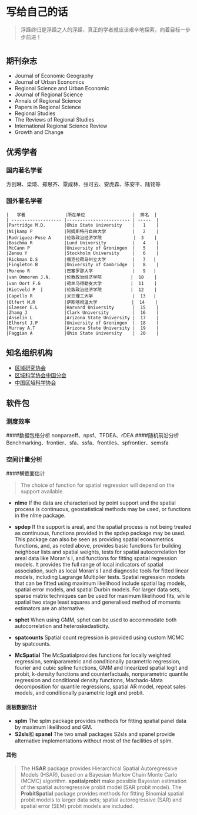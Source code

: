 # 写给自己的话
> 浮躁终归是浮躁之人的浮躁，真正的学者就应该艰辛地探索，向着目标一步步前进！

# 

## 期刊杂志

- Journal of Economic Geography
- Journal of Urban Economics
- Regional Science and Urban Economic
- Journal of Regional Science
- Annals of Regional Science
- Papers in Regional Science
- Regional Studies
- The Reviews of Regional Studies
- International Regional Science Review
- Growth and Change

## 优秀学者

### 国内著名学者
   方创琳、梁琦、郑思齐、覃成林、张可云、安虎森、陈安平、陆铭等

### 国外著名学者
    
   
    |   学者               |所在单位                  |  排名  |
    | ------------------- |------------------------ | -----  |
    |Partridge M.D.       |Ohio State University    |   1    |
    |Nijkamp P            |阿姆斯特丹自由大学          |   2    |
    |Rodriguez-Pose A     |伦敦政治经济学院            |  3    |
    |Boschma R            |Lund University          |   4    |
    |McCann P             |University of Groningen  |   5    |
    |Zenou Y              |Stockholm University     |   6    |
    |Rickman D.S          |俄克拉荷马州立大学          |   7   |
    |Fingleton B          |University of Cambridge  |   8    |
    |Moreno R             |巴塞罗那大学               |   9   |
    |van Ommeren J.N.     |伦敦政治经济学院           |  10    |
    |van Oort F.G         |荷兰乌得勒支大学           |  11    |
    |Rietveld P  |        |伦敦政治经济学院           |  12    |
    |Capello R            |米兰理工大学               |  13   |
    |Olfert M.R           |萨斯喀彻温大学             |  14    |
    |Glaeser E.L          |Harvard University       |  15    |
    |Zhang J              |Clark University         |  16    |
    |Anselin L            |Arizona State University |  17    |
    |Elhorst J.P          |University of Groningen  |  18    |
    |Murray A.T           |Arizona State University |  19    |
    |Faggian A            |Ohio State University    |  20    |

## 知名组织机构
 - [区域研究协会](http://www.regionalstudies.org)
 - [区域科学协会中国分会](http://www.rsachina.org/zzjg/ry/130.html)
 - [中国区域科学协会](http://www.rsac.org.cn)

## 软件包
### 测度效率
####数据包络分析
   nonparaeff、npsf、TFDEA、rDEA
####随机前沿分析
   Benchmarking、frontier、sfa、ssfa、frontiles、spfrontier、semsfa
### 空间计量分析

####横截面估计
> The choice of function for spatial regression will depend on the support available.

-  **nlme**  If the data are characterised by point support and the spatial process is continuous, geostatistical methods may be used, or functions in the nlme package. 

- **spdep**  If the support is areal, and the spatial process is not being treated as continuous, functions provided in the spdep package may be used. This package can also be seen as providing spatial econometrics functions, and, as noted above, provides basic functions for building neighbour lists and spatial weights, tests for spatial autocorrelation for areal data like Moran's I, and functions for fitting spatial regression models. It provides the full range of local indicators of spatial association, such as local Moran's I and diagnostic tools for fitted linear models, including Lagrange Multiplier tests. Spatial regression models that can be fitted using maximum likelihood include spatial lag models, spatial error models, and spatial Durbin models. For larger data sets, sparse matrix techniques can be used for maximum likelihood fits, while spatial two stage least squares and generalised method of moments estimators are an alternative.

- **sphet**  When using GMM, sphet can be used to accommodate both autocorrelation and heteroskedasticity.

- **spatcounts**  Spatial count regression is provided using custom MCMC by spatcounts.

- **McSpatial**  The McSpatialprovides functions for locally weighted regression, semiparametric and conditionally parametric regression, fourier and cubic spline functions, GMM and linearized spatial logit and probit, k-density functions and counterfactuals, nonparametric quantile regression and conditional density functions, Machado-Mata decomposition for quantile regressions, spatial AR model, repeat sales models, and conditionally parametric logit and probit. 

#### 面板数据估计

- **splm**  The splm package provides methods for fitting spatial panel data by maximum likelihood and GM. 
- **S2sls**和 **spanel**   The two small packages S2sls and spanel provide alternative implementations without most of the facilities of splm.

#### 其他
> The **HSAR** package provides Hierarchical Spatial Autoregressive Models (HSAR), based on a Bayesian Markov Chain Monte Carlo (MCMC) algorithm. **spatialprobit** make possible Bayesian estimation of the spatial autoregressive probit model (SAR probit model). The **ProbitSpatial** package provides methods for fitting Binomial spatial probit models to larger data sets; spatial autoregressive (SAR) and spatial error (SEM) probit models are included.


